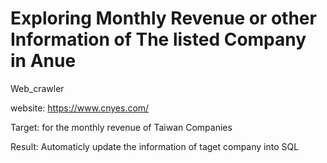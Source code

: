 # Exploring Monthly Revenue or other Information of The listed Company in Anue
Web_crawler

website: https://www.cnyes.com/

Target:
for the monthly revenue of Taiwan Companies

Result:
Automaticly update the information of taget company into SQL

